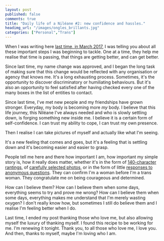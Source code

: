 ```yaml
---
layout: post
published: false
comments: true
title: "Daily life of a Niléane #2: new confidence and hassles."
headimg_url: "/images/ongles_brillants.jpg"
categories: ["Personal","Trans"]
---
```

When I was writing here [last time, in March 2017](/2017/03/12/dailylife-nileane-1.html), I was telling you about all these important steps I was beginning to tackle. One at a time, they help me realise that time is passing, that things are getting better, and can get better.

Since last time, my name change was approved, and I began the long task of making sure that this change would be reflected with any organisation or agency that knows me. It's a long exhausting process. Sometimes, it's the opportunity to discover discriminatory or humiliating behaviours. But it's also an opportunity to feel satisfied after having checked every one of the many boxes in the list of entities to contact.


Since last time, I've met new people and my friendships have grown stronger. Everyday, my body is becoming more *my* body. I believe that this life journey, this Niléane I've always needed and who is slowly settling down, is forging something new inside me. I believe it is a certain form of self-confidence. I can trust my ability to cope, I can trust my own presence.

Then I realise I can take pictures of myself and actually like what I'm seeing.

It's a new feeling that comes and goes, but it's a feeling that is settling down and it's becoming easier and easier to grasp.

People tell me here and there how important I am, how important my simple story is, how it really does matter, whether it's in the form of [140-character rantings](https://twitter.com/Nildeala), of [carefully selected photos](https://instagram.com/Nildeala), or in the form of little [responses to anonymous questions](https://curiouscat.me/Nildeala). They can confirm I'm a woman before I'm a trans woman. They congratulate me on being courageous and determined.

How can I believe them? How can I believe them when some days, everything seems to try and prove me wrong? How can I believe them when some days, everything makes me understand that I'm merely wasting oxygen? I don't really know how, but sometimes I still do believe them and I realise I'm feeling better when I do.

Last time, I ended my post thanking those who love me, but also allowing myself the luxury of thanking myself. I found this recipe to be working for me. I'm renewing it tonight. Thank you, to all those who love me, I love you. And then, thanks to myself, maybe I'm loving who I am.
